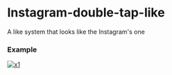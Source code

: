 # Instagram-double-tap-like

A like system that looks like the Instagram's one

<h3>Example</h3>
<a href='https://postimg.cc/zLZSf7Sd' target='_blank'><img src='https://i.postimg.cc/zLZSf7Sd/x1.jpg' border='0' alt='x1'/></a>

